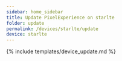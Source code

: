 ```yaml
---
sidebar: home_sidebar
title: Update PixelExperience on starlte
folder: update
permalink: /devices/starlte/update
device: starlte
---
```

{% include templates/device_update.md %}
